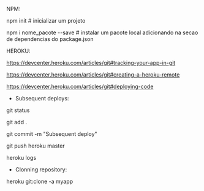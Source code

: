 NPM:

npm init # inicializar um projeto

npm i nome_pacote --save <package>  # instalar um pacote local adicionando na secao de dependencias do package.json
  
HEROKU:

https://devcenter.heroku.com/articles/git#tracking-your-app-in-git

https://devcenter.heroku.com/articles/git#creating-a-heroku-remote

https://devcenter.heroku.com/articles/git#deploying-code

+ Subsequent deploys:

git status

git add .

git commit -m "Subsequent deploy"

git push heroku master

heroku logs

+ Clonning repository:

heroku git:clone -a myapp
